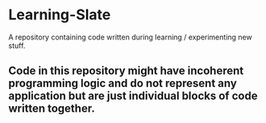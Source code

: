 # Learning-Slate
A repository containing code written during learning / experimenting new stuff.

## Code in this repository might have incoherent programming logic and do not represent any application but are just individual blocks of code written together.